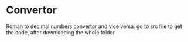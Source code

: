 # Convertor
Roman to decimal numbers convertor and vice versa.
go to src file to get the code, after downloading the whole folder
